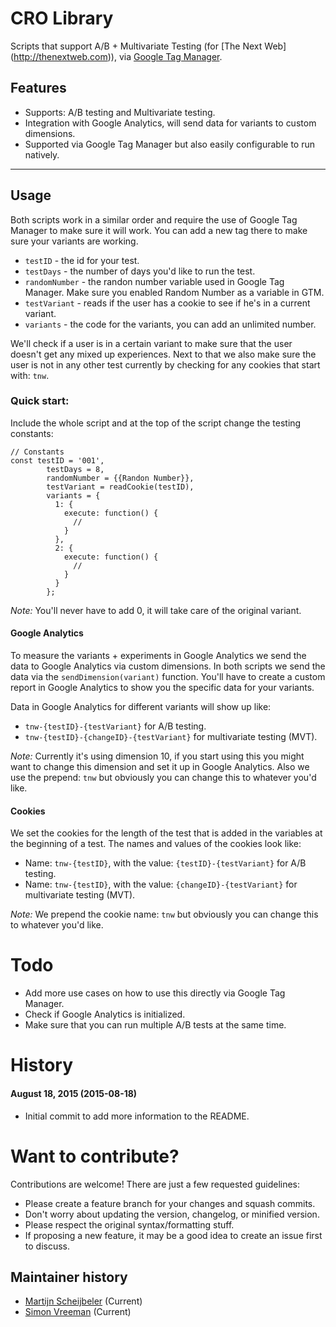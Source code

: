 # CRO Library
Scripts that support A/B + Multivariate Testing (for [The Next Web]
(http://thenextweb.com)), via [Google Tag Manager](http://tagmanager.google.com).

Features
--------
* Supports: A/B testing and Multivariate testing.
* Integration with Google Analytics, will send data for variants to custom dimensions.
* Supported via Google Tag Manager but also easily configurable to run natively.

<hr />

## Usage
Both scripts work in a similar order and require the use of Google Tag Manager
to make sure it will work. You can add a new tag there to make sure your
variants are working.

* `testID` - the id for your test.
* `testDays` - the number of days you'd like to run the test.
* `randomNumber` - the randon number variable used in Google Tag Manager. Make
sure you enabled Random Number as a variable in GTM.
* `testVariant` - reads if the user has a cookie to see if he's in a current variant.
* `variants` - the code for the variants, you can add an unlimited number.

We'll check if a user is in a certain variant to make sure that the user doesn't
get any mixed up experiences. Next to that we also make sure the user is not in
any other test currently by checking for any cookies that start with: `tnw`.

### Quick start:
Include the whole script and at the top of the script change the testing constants:

	// Constants
	const testID = '001',
		    testDays = 8,
		    randomNumber = {{Randon Number}},
		    testVariant = readCookie(testID),
		    variants = {
		      1: {
		        execute: function() {
		          //
		        }
		      },
		      2: {
		        execute: function() {
		          //
		        }
		      }
		    };

*Note:* You'll never have to add 0, it will take care of the original variant.

#### Google Analytics
To measure the variants + experiments in Google Analytics we send the data to
Google Analytics via custom dimensions. In both scripts we send the data via the
`sendDimension(variant)` function.
You'll have to create a custom report in Google Analytics to show you the
specific data for your variants.

Data in Google Analytics for different variants will show up like:

* `tnw-{testID}-{testVariant}` for A/B testing.
* `tnw-{testID}-{changeID}-{testVariant}` for multivariate testing (MVT).

*Note:* Currently it's using dimension 10, if you start using this you might
want to change this dimension and set it up in Google Analytics. Also we use the
 prepend: `tnw` but obviously you can change this to whatever you'd like.

#### Cookies
We set the cookies for the length of the test that is added in the variables at
the beginning of a test. The names and values of the cookies look like:

* Name: `tnw-{testID}`, with the value: `{testID}-{testVariant}` for A/B testing.
* Name: `tnw-{testID}`, with the value: `{changeID}-{testVariant}` for
multivariate testing (MVT).

*Note:* We prepend the cookie name: `tnw` but obviously you can change this to
whatever you'd like.

Todo
=======
* Add more use cases on how to use this directly via Google Tag Manager.
* Check if Google Analytics is initialized.
* Make sure that you can run multiple A/B tests at the same time.

History
=======

#### August 18, 2015 (2015-08-18)
* Initial commit to add more information to the README.


# Want to contribute?
Contributions are welcome! There are just a few requested guidelines:

* Please create a feature branch for your changes and squash commits.
* Don't worry about updating the version, changelog, or minified version.
* Please respect the original syntax/formatting stuff.
* If proposing a new feature, it may be a good idea to create an issue first to discuss.

Maintainer history
------------------
  * [Martijn Scheijbeler](https://github.com/martijnsch/cro) (Current)
  * [Simon Vreeman](https://github.com/simonvreeman/a-b-testing-with-google-tag-manager) (Current)
